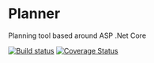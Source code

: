 # Planner

Planning tool based around ASP .Net Core

[![Build status](https://ci.appveyor.com/api/projects/status/cf38n5dq76vq3sd0?svg=true)](https://ci.appveyor.com/project/trichards57/planner)  [![Coverage Status](https://coveralls.io/repos/github/trichards57/Planner/badge.svg?branch=master)](https://coveralls.io/github/trichards57/Planner?branch=master)
